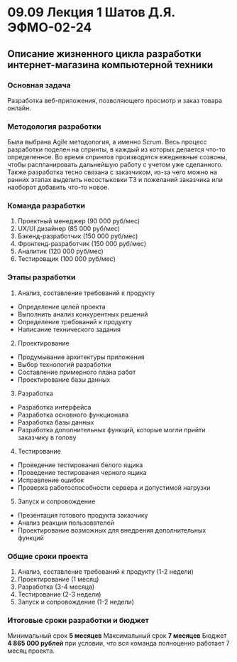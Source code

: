 # 09.09 Лекция 1 Шатов Д.Я. ЭФМО-02-24

## Описание жизненного цикла разработки интернет-магазина компьютерной техники

### Основная задача
Разработка веб-приложения, позволяющего просмотр и заказ товара онлайн.

### Методология разработки 
Была выбрана Agile методология, а именно Scrum. 
Весь процесс разработки поделен на спринты, в каждый из которых делается что-то определенное. Во время спринтов производятся ежедневные созвоны, чтобы распланировать дальнейшую работу с учетом уже сделанного.
Также разработка тесно связана с заказчиком, из-за чего можно на ранних этапах выделить несостыковки ТЗ и пожеланий заказчика или наоборот добавить что-то новое.

### Команда разработки 
  1. Проектный менеджер (90 000 руб/мес)
  2. UX/UI дизайнер (85 000 руб/мес)
  3. Бэкенд-разработчик (150 000 руб/мес)
  4. Фронтенд-разработчик (150 000 руб/мес)
  6. Аналитик (120 000 руб/мес)
  7. Тестировщик (100 000 руб/мес)

### Этапы разработки 
  1) Анализ, составление требований к продукту  
   * Определение целей проекта
   * Выполнить анализ конкурентных решений 
   * Определение требований к продукту
   * Написание технического задания  
  2) Проектирование  
   * Продумывание архитектуры приложения
   * Выбор технологий разработки
   * Составление примерного плана работ
   * Проектирование базы данных
  3) Разработка
   * Разработка интерфейса
   * Разработка основного функционала
   * Разработка базы данных
   * Разработка дополнительных функций, которые могли прийти заказчику в голову
    
  4) Тестирование
   * Проведение тестирования белого ящика
   * Проведение тестирования черного ящика
   * Исправление ошибок
   * Проверка работоспособности сервера и допустимой нагрузки
     
  5) Запуск и сопровождение
   * Презентация готового продукта заказчику
   * Анализ реакции пользователей
   * Проектирование возможных для внедрения дополнительных функций
   
### Общие сроки проекта
   1) Анализ, составление требований к продукту  (1-2 недели)
   2) Проектирование (1 месяц)
   3) Разработка (3-4 месяца)
   4) Тестирование (2-3 недели)
   5) Запуск и сопровождение (1-2 недели)
  
   ### Итоговые сроки разработки и бюджет
   Минимальный срок **5 месяцев**
   Максимальный срок **7 месяцев** 
   Бюджет **4 865 000 рублей** при условии, что вся команда полноценно работает 7 месяц проекта.
